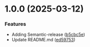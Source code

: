 # 1.0.0 (2025-03-12)


### Features

* Adding Semantic-release ([b5cbc5e](https://github.com/csye7125-sp25-team05/api-server/commit/b5cbc5e1b894a0fd2b65c507a6c3db363a14a7f5))
* Update README.md ([ed59753](https://github.com/csye7125-sp25-team05/api-server/commit/ed59753989efdb36a2c6272e2db9175e434dcf6a))

